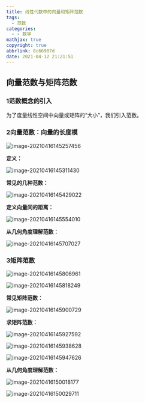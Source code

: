 ```yaml
---
title: 线性代数中的向量和矩阵范数
tags:
  - 范数
categories:
  - - 数学
mathjax: true
copyright: true
abbrlink: 8c66907d
date: 2021-04-12 21:21:51
---
```


## 向量范数与矩阵范数

<!--more-->

### 1范数概念的引入

为了度量线性空间中向量或矩阵的“大小”，我们引入范数。

### 2向量范数：向量的长度模

![image-20210416145257456](线性代数中的向量和矩阵范数/image-20210416145257456.png)

**定义：**

![image-20210416145311430](线性代数中的向量和矩阵范数/image-20210416145311430.png)

**常见的几种范数：**

![image-20210416145429022](线性代数中的向量和矩阵范数/image-20210416145429022.png)

**定义向量间的距离：**

![image-20210416145554010](线性代数中的向量和矩阵范数/image-20210416145554010.png)

**从几何角度理解范数：**

![image-20210416145707027](线性代数中的向量和矩阵范数/image-20210416145707027.png)

### 3矩阵范数

![image-20210416145806961](线性代数中的向量和矩阵范数/image-20210416145806961.png)

![image-20210416145818249](线性代数中的向量和矩阵范数/image-20210416145818249.png)

**常见矩阵范数：**

![image-20210416145900729](线性代数中的向量和矩阵范数/image-20210416145900729.png)

**求矩阵范数：**

![image-20210416145927592](线性代数中的向量和矩阵范数/image-20210416145927592.png)

![image-20210416145938628](线性代数中的向量和矩阵范数/image-20210416145938628.png)

![image-20210416145947626](线性代数中的向量和矩阵范数/image-20210416145947626.png)

**从几何角度理解范数：**

![image-20210416150018177](线性代数中的向量和矩阵范数/image-20210416150018177.png)

![image-20210416150029711](线性代数中的向量和矩阵范数/image-20210416150029711.png)